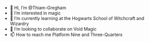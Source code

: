 - 👋 Hi, I’m @Thiam-Gregham
- 👀 I’m interested in magic
- 🌱 I’m currently learning at the Hogwarts School of Witchcraft and Wizardry
- 💞️ I’m looking to collaborate on Void Magic 
- 📫 How to reach me Platform Nine and Three-Quarters
